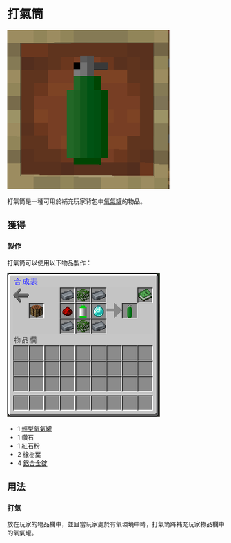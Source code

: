 # 打氣筒

![](<../.gitbook/assets/image (135).png>)

打氣筒是一種可用於補充玩家背包中[氧氣罐](oxygen-tank.md)的物品。

## 獲得

### 製作

打氣筒可以使用以下物品製作：

![](<../.gitbook/assets/image (134).png>)

* 1 [輕型氧氣罐](oxygen-tank.md#qing-xing-yang-qi-guan)
* 1 鑽石
* 1 紅石粉
* 2 橡樹葉
* 4 [鋁合金錠](aluminium-alloy-ingot.md)

## 用法

### 打氣

放在玩家的物品欄中，並且當玩家處於有氧環境中時，打氣筒將補充玩家物品欄中的氧氣罐。
